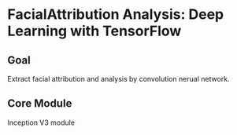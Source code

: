 FacialAttribution Analysis:  Deep Learning with TensorFlow
============================================================

## Goal
Extract facial attribution and analysis by convolution nerual network.

## Core Module
Inception V3 module

